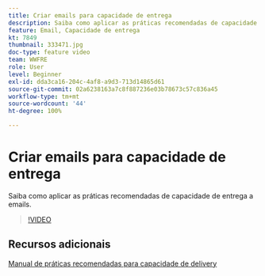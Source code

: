 ```yaml
---
title: Criar emails para capacidade de entrega
description: Saiba como aplicar as práticas recomendadas de capacidade de entrega a emails.
feature: Email, Capacidade de entrega
kt: 7849
thumbnail: 333471.jpg
doc-type: feature video
team: WWFRE
role: User
level: Beginner
exl-id: dda3ca16-204c-4af8-a9d3-713d14865d61
source-git-commit: 02a6238163a7c8f887236e03b78673c57c836a45
workflow-type: tm+mt
source-wordcount: '44'
ht-degree: 100%

---
```


# Criar emails para capacidade de entrega

Saiba como aplicar as práticas recomendadas de capacidade de entrega a emails.

>[!VIDEO](https://video.tv.adobe.com/v/333471?quality=12)

## Recursos adicionais

[Manual de práticas recomendadas para capacidade de delivery](https://experienceleague.adobe.com/docs/deliverability-learn/deliverability-best-practice-guide/introduction.html?lang=pt-BR)
